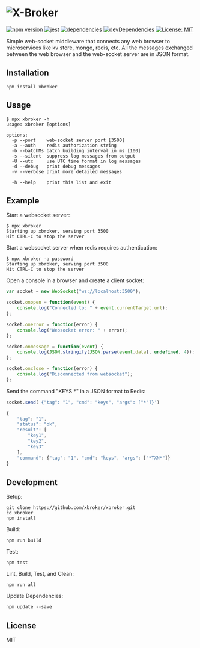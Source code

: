 ![X-Broker](http://xbroker.github.io/xbroker/xbroker.svg)
=====
[![npm version](https://badge.fury.io/js/xbroker.svg)](https://badge.fury.io/js/xbroker)
[![jest](https://img.shields.io/badge/tested_with-jest-brightgreen.svg)](https://facebook.github.io/jest/)
[![dependencies](https://img.shields.io/david/xbroker/xbroker.svg)](https://david-dm.org/xbroker/xbroker)
[![devDependencies](https://img.shields.io/david/dev/xbroker/xbroker.svg)](https://david-dm.org/xbroker/xbroker?type=dev)
[![License: MIT](https://img.shields.io/badge/license-MIT-blue.svg)](https://opensource.org/licenses/MIT)

Simple web-socket middleware that connects any web browser to microservices like kv store, mongo, redis, etc. All the messages exchanged between the web browser and the web-socket server are in JSON format.

Installation
------------

```shell
npm install xbroker
```

Usage
-----

```shell
$ npx xbroker -h
usage: xbroker [options]

options:
  -p --port    web-socket server port [3500]
  -a --auth    redis authorization string
  -b --batchMs batch building interval in ms [100]
  -s --silent  suppress log messages from output
  -U --utc     use UTC time format in log messages
  -d --debug   print debug messages
  -v --verbose print more detailed messages

  -h --help    print this list and exit
```

Example
-------

Start a websocket server:

```shell
$ npx xbroker
Starting up xbroker, serving port 3500
Hit CTRL-C to stop the server
```

Start a websocket server when redis requires authentication:

```shell
$ npx xbroker -a password
Starting up xbroker, serving port 3500
Hit CTRL-C to stop the server
```

Open a console in a browser and create a client socket:

```js
var socket = new WebSocket("ws://localhost:3500");

socket.onopen = function(event) {
    console.log("Connected to: " + event.currentTarget.url);
};

socket.onerror = function(error) {
    console.log("Websocket error: " + error);
};

socket.onmessage = function(event) {
    console.log(JSON.stringify(JSON.parse(event.data), undefined, 4));
};

socket.onclose = function(error) {
    console.log("Disconnected from websocket");
};
```

Send the command "KEYS *" in a JSON format to Redis:

```js
socket.send('{"tag": "1", "cmd": "keys", "args": ["*"]}')

{
    "tag": "1",
    "status": "ok",
    "result": [
        "key1",
        "key2",
        "key3"
    ],
    "command": {"tag": "1", "cmd": "keys", "args": ["*TXN*"]}
}
```
Development
-----------

Setup:

```shell
git clone https://github.com/xbroker/xbroker.git
cd xbroker
npm install
```

Build:
```shell
npm run build
```

Test:
```shell
npm test
```

Lint, Build, Test, and Clean:
```shell
npm run all
```

Update Dependencies:
```shell
npm update --save
```

License
-------

MIT

